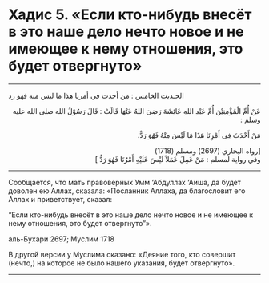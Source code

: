 
<h1 class="hadith-header">
  Хадис 5. «Если кто-нибудь внесёт в это наше дело нечто новоe и не имеющее к нему отношения, это будет отвергнуто»
</h1> 

<hr>

<p class="arabic-text">الحـديث الخامس : من أحدث في أمرنا هذا ما ليس منه فهو رد</p>

<p class="arabic-text" dir="rtl">
 عَنْ أُمِّ الْمُؤْمِنِيْنَ أُمِّ عَبْدِ اللهِ عَائِشَةَ رَضِيَ اللهُ عَنْهَا قَالَتْ : قَالَ رَسُوْلُ الله صلى الله عليه وسلم : 
</p>

<p class="arabic-text" dir="rtl">
مَنْ أَحْدَثَ فِي أَمْرِنَا هَذَا مَا لَيْسَ مِنْهُ فَهُوَ رَدٌّ. 
</p>

<p class="arabic-subtext" dir="rtl">
[رواه البخاري (2697) ومسلم (1718) <br>
وفي رواية لمسلم : مَنْ عَمِلَ عَمَلاً لَيْسَ عَلَيْهِ أَمْرُنَا فَهُوَ رَدٌّ ] 
</p>

<hr>

<p class="russian-text"> 
Сообщается, что мать правоверных Умм ‘Абдуллах ‘Аиша, да будет доволен ею Аллах, сказала: «Посланник Аллаха, да благословит его Аллах и приветствует, сказал:
</p>

<p class="russian-text">
“Если кто-нибудь внесёт в это наше дело нечто новоe и не имеющее к нему отношения, это будет отвергнуто”».
</p>

<p class="russian-subtext">
аль-Бухари 2697; Муслим 1718
</p>

<p class="russian-subtext">
В другой версии у Муслима сказано: «Деяние того, кто совершит (нечто,) на которое не было нашего указания, будет отвергнуто».
</p>

<hr class="endline">
